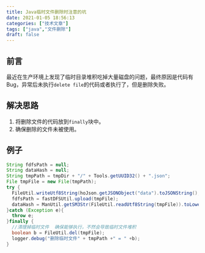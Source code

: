 ```yaml
---
title: Java临时文件删除时注意的坑
date: 2021-01-05 18:56:13
categories: ["技术文章"]
tags: ["java","文件删除"]
draft: false
---
```


## 前言

最近在生产环境上发现了临时目录堆积吃掉大量磁盘的问题，最终原因是代码有Bug，异常后未执行`delete file`的代码或者执行了，但是删除失败。

## 解决思路

1. 将删除文件的代码放到`finally`块中。
2. 确保删除的文件未被使用。

## 例子

```java
String fdfsPath = null;
String dataHash = null;
String tmpPath = tmpDir + "/" + Tools.getUUID32() + ".json";
File tmpFile = new File(tmpPath);
try {
  FileUtil.writeUtf8String(hoJson.getJSONObject("data").toJSONString(), tmpFile);
  fdfsPath = fastDFSUtil.upload(tmpFile);
  dataHash = ManUtil.getSM3Str(FileUtil.readUtf8String(tmpFile)).toLowerCase();
}catch (Exception e){
  throw e;
}finally {
  //清理掉临时文件  确保能够执行，不然会导致临时文件堆积
  boolean b = FileUtil.del(tmpFile);
  logger.debug("删除临时文件" + tmpPath +" = " +b);
}
```

